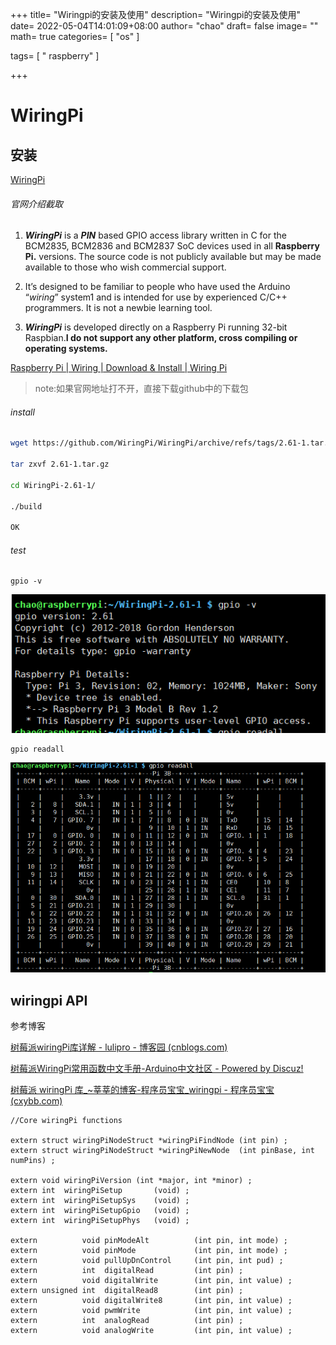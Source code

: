 +++
title= "Wiringpi的安装及使用"
description= "Wiringpi的安装及使用"
date= 2022-05-04T14:01:09+08:00
author= "chao"
draft= false
image= "" 
math= true
categories= [
    "os"
]

tags=  [
    " raspberry"
]

+++

# WiringPi

## 安装

[WiringPi](http://wiringpi.com/)

###### 官网介绍截取

1. ***WiringPi*** is a ***PIN*** based GPIO access library written in C for the BCM2835, BCM2836 and BCM2837 SoC devices used in all **Raspberry Pi.** versions. The source code is not publicly available but may be made available to those who wish commercial support.

2. It’s designed to be familiar to people who have used the Arduino “*wiring*” system1 and is intended for use by experienced C/C++ programmers. It is not a newbie learning tool.

   

3. ***WiringPi*** is developed directly on a Raspberry Pi running 32-bit Raspbian.**I do not support any other platform, cross compiling or operating systems.** 

[Raspberry Pi | Wiring | Download & Install | Wiring Pi](http://wiringpi.com/download-and-install/)

> note:如果官网地址打不开，直接下载github中的下载包

###### install

~~~bash
wget https://github.com/WiringPi/WiringPi/archive/refs/tags/2.61-1.tar.gz

tar zxvf 2.61-1.tar.gz 

cd WiringPi-2.61-1/

./build

OK
~~~



###### test

~~~shell
gpio -v
~~~

![image-20220504133157293](images/image-20220504133157293.png)

~~~shell
gpio readall
~~~

![image-20220504133213020](images/image-20220504133213020.png)

## wiringpi API

参考博客

[树莓派wiringPi库详解 - lulipro - 博客园 (cnblogs.com)](https://www.cnblogs.com/lulipro/p/5992172.html)

[树莓派WiringPi常用函数中文手册-Arduino中文社区 - Powered by Discuz!](https://www.arduino.cn/thread-21348-1-1.html)

[树莓派 wiringPi 库_~莘莘的博客-程序员宝宝_wiringpi - 程序员宝宝 (cxybb.com)](https://www.cxybb.com/article/lcx1837/108121837)

~~~shell
//Core wiringPi functions

extern struct wiringPiNodeStruct *wiringPiFindNode (int pin) ;
extern struct wiringPiNodeStruct *wiringPiNewNode  (int pinBase, int numPins) ;

extern void wiringPiVersion	(int *major, int *minor) ;
extern int  wiringPiSetup       (void) ;
extern int  wiringPiSetupSys    (void) ;
extern int  wiringPiSetupGpio   (void) ;
extern int  wiringPiSetupPhys   (void) ;

extern          void pinModeAlt          (int pin, int mode) ;
extern          void pinMode             (int pin, int mode) ;
extern          void pullUpDnControl     (int pin, int pud) ;
extern          int  digitalRead         (int pin) ;
extern          void digitalWrite        (int pin, int value) ;
extern unsigned int  digitalRead8        (int pin) ;
extern          void digitalWrite8       (int pin, int value) ;
extern          void pwmWrite            (int pin, int value) ;
extern          int  analogRead          (int pin) ;
extern          void analogWrite         (int pin, int value) ;


~~~


